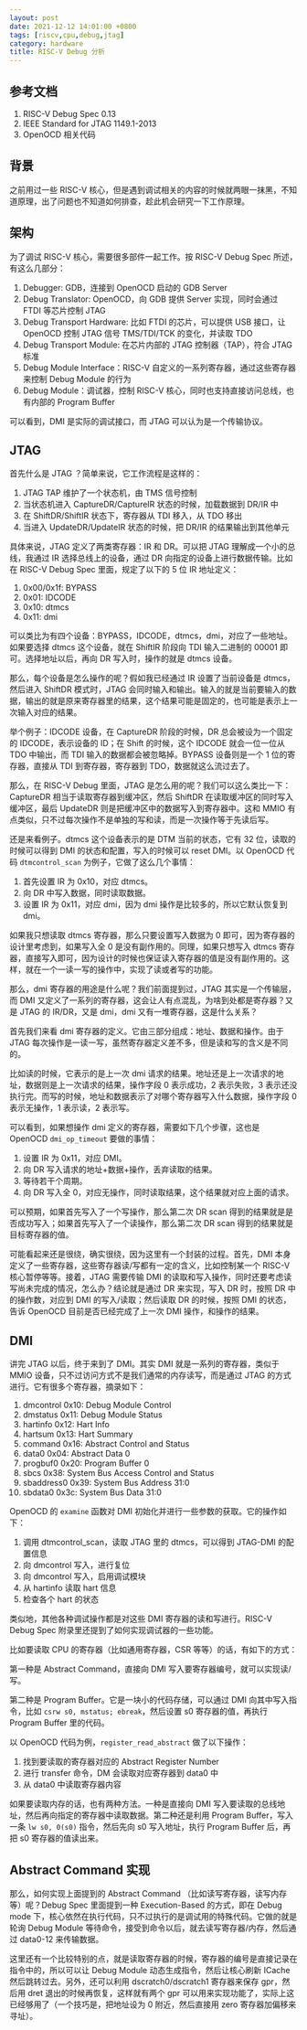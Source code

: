 ```yaml
---
layout: post
date: 2021-12-12 14:01:00 +0800
tags: [riscv,cpu,debug,jtag]
category: hardware
title: RISC-V Debug 分析
---
```


## 参考文档

1. RISC-V Debug Spec 0.13
2. IEEE Standard for JTAG 1149.1-2013
3. OpenOCD 相关代码

## 背景

之前用过一些 RISC-V 核心，但是遇到调试相关的内容的时候就两眼一抹黑，不知道原理，出了问题也不知道如何排查，趁此机会研究一下工作原理。

## 架构

为了调试 RISC-V 核心，需要很多部件一起工作。按 RISC-V Debug Spec 所述，有这么几部分：

1. Debugger: GDB，连接到 OpenOCD 启动的 GDB Server
2. Debug Translator: OpenOCD，向 GDB 提供 Server 实现，同时会通过 FTDI 等芯片控制 JTAG
3. Debug Transport Hardware: 比如 FTDI 的芯片，可以提供 USB 接口，让 OpenOCD 控制 JTAG 信号 TMS/TDI/TCK 的变化，并读取 TDO
4. Debug Transport Module: 在芯片内部的 JTAG 控制器（TAP），符合 JTAG 标准
5. Debug Module Interface：RISC-V 自定义的一系列寄存器，通过这些寄存器来控制 Debug Module 的行为
6. Debug Module：调试器，控制 RISC-V 核心，同时也支持直接访问总线，也有内部的 Program Buffer

可以看到，DMI 是实际的调试接口，而 JTAG 可以认为是一个传输协议。

## JTAG

首先什么是 JTAG ？简单来说，它工作流程是这样的：

1. JTAG TAP 维护了一个状态机，由 TMS 信号控制
2. 当状态机进入 CaptureDR/CaptureIR 状态的时候，加载数据到 DR/IR 中
3. 在 ShiftDR/ShiftIR 状态下，寄存器从 TDI 移入，从 TDO 移出
4. 当进入 UpdateDR/UpdateIR 状态的时候，把 DR/IR 的结果输出到其他单元

具体来说，JTAG 定义了两类寄存器：IR 和 DR。可以把 JTAG 理解成一个小的总线，我通过 IR 选择总线上的设备，通过 DR 向指定的设备上进行数据传输。比如在 RISC-V Debug Spec 里面，规定了以下的 5 位 IR 地址定义：

1. 0x00/0x1f: BYPASS
2. 0x01: IDCODE
3. 0x10: dtmcs
4. 0x11: dmi

可以类比为有四个设备：BYPASS，IDCODE，dtmcs，dmi，对应了一些地址。如果要选择 dtmcs 这个设备，就在 ShiftIR 阶段向 TDI 输入二进制的 00001 即可。选择地址以后，再向 DR 写入时，操作的就是 dtmcs 设备。

那么，每个设备是怎么操作的呢？假如我已经通过 IR 设置了当前设备是 dtmcs，然后进入 ShiftDR 模式时，JTAG 会同时输入和输出。输入的就是当前要输入的数据，输出的就是原来寄存器里的结果，这个结果可能是固定的，也可能是表示上一次输入对应的结果。

举个例子：IDCODE 设备，在 CaptureDR 阶段的时候，DR 总会被设为一个固定的 IDCODE，表示设备的 ID；在 Shift 的时候，这个 IDCODE 就会一位一位从 TDO 中输出，而 TDI 输入的数据都会被忽略掉。BYPASS 设备则是一个 1 位的寄存器，直接从 TDI 到寄存器，寄存器到 TDO，数据就这么流过去了。

那么，在 RISC-V Debug 里面，JTAG 是怎么用的呢？我们可以这么类比一下：CaptureDR 相当于读取寄存器到缓冲区，然后 ShiftDR 在读取缓冲区的同时写入缓冲区，最后 UpdateDR 则是把缓冲区中的数据写入到寄存器中。这和 MMIO 有点类似，只不过每次操作不是单独的写和读，而是一次操作等于先读后写。

还是来看例子。dtmcs 这个设备表示的是 DTM 当前的状态，它有 32 位，读取的时候可以得到 DMI 的状态和配置，写入的时候可以 reset DMI。以 OpenOCD 代码 `dtmcontrol_scan` 为例子，它做了这么几个事情：

1. 首先设置 IR 为 0x10，对应 dtmcs。
2. 向 DR 中写入数据，同时读取数据。
3. 设置 IR 为 0x11，对应 dmi，因为 dmi 操作是比较多的，所以它默认恢复到 dmi。

如果我只想读取 dtmcs 寄存器，那么只要设置写入数据为 0 即可，因为寄存器的设计里考虑到，如果写入全 0 是没有副作用的。同理，如果只想写入 dtmcs 寄存器，直接写入即可，因为设计的时候也保证读入寄存器的值是没有副作用的。这样，就在一个一读一写的操作中，实现了读或者写的功能。

那么，dmi 寄存器的用途是什么呢？我们前面提到过，JTAG 其实是一个传输层，而 DMI 又定义了一系列的寄存器，这会让人有点混乱，为啥到处都是寄存器？又是 JTAG 的 IR/DR，又是 dmi，dmi 又有一堆寄存器，这是什么关系？

首先我们来看 dmi 寄存器的定义。它由三部分组成：地址、数据和操作。由于 JTAG 每次操作是一读一写，虽然寄存器定义差不多，但是读和写的含义是不同的。

比如读的时候，它表示的是上一次 dmi 请求的结果。地址还是上一次请求的地址，数据则是上一次请求的结果，操作字段 0 表示成功，2 表示失败，3 表示还没执行完。而写的时候，地址和数据表示了对哪个寄存器写入什么数据，操作字段 0 表示无操作，1 表示读，2 表示写。

可以看到，如果想操作 dmi 定义的寄存器，需要如下几个步骤，这也是 OpenOCD `dmi_op_timeout` 要做的事情：

1. 设置 IR 为 0x11，对应 DMI。
2. 向 DR 写入请求的地址+数据+操作，丢弃读取的结果。
3. 等待若干个周期。
4. 向 DR 写入全 0，对应无操作，同时读取结果，这个结果就对应上面的请求。

可以预期，如果首先写入了一个写操作，那么第二次 DR scan 得到的结果就是是否成功写入；如果首先写入了一个读操作，那么第二次 DR scan 得到的结果就是目标寄存器的值。

可能看起来还是很绕，确实很绕，因为这里有一个封装的过程。首先，DMI 本身定义了一些寄存器，这些寄存器读/写都有一定的含义，比如控制某一个 RISC-V 核心暂停等等。接着，JTAG 需要传输 DMI 的读取和写入操作，同时还要考虑读写尚未完成的情况，怎么办？结论就是通过 DR 来实现，写入 DR 时，按照 DR 中的操作数，对应到 DMI 的写入/读取；然后读取 DR 的时候，按照 DMI 的状态，告诉 OpenOCD 目前是否已经完成了上一次 DMI 操作，和操作的结果。

## DMI

讲完 JTAG 以后，终于来到了 DMI。其实 DMI 就是一系列的寄存器，类似于 MMIO 设备，只不过访问方式不是我们通常的内存读写，而是通过 JTAG 的方式进行。它有很多个寄存器，摘录如下：

1. dmcontrol 0x10: Debug Module Control
2. dmstatus 0x11: Debug Module Status
3. hartinfo 0x12: Hart Info
4. hartsum 0x13: Hart Summary
5. command 0x16: Abstract Control and Status
6. data0 0x04: Abstract Data 0
7. progbuf0 0x20: Program Buffer 0
8. sbcs 0x38: System Bus Access Control and Status
9. sbaddress0 0x39: System Bus Address 31:0
10. sbdata0 0x3c: System Bus Data 31:0

OpenOCD 的 `examine` 函数对 DMI 初始化并进行一些参数的获取。它的操作如下：

1. 调用 dtmcontrol_scan，读取 JTAG 里的 dtmcs，可以得到 JTAG-DMI 的配置信息
2. 向 dmcontrol 写入，进行复位
3. 向 dmcontrol 写入，启用调试模块
4. 从 hartinfo 读取 hart 信息
5. 检查各个 hart 的状态

类似地，其他各种调试操作都是对这些 DMI 寄存器的读和写进行。RISC-V Debug Spec 附录里还提到了如何实现调试器的一些功能。

比如要读取 CPU 的寄存器（比如通用寄存器，CSR 等等）的话，有如下的方式：

第一种是 Abstract Command，直接向 DMI 写入要寄存器编号，就可以实现读/写。

第二种是 Program Buffer。它是一块小的代码存储，可以通过 DMI 向其中写入指令，比如 `csrw s0, mstatus; ebreak`，然后设置 s0 寄存器的值，再执行 Program Buffer 里的代码。

以 OpenOCD 代码为例，`register_read_abstract` 做了以下操作：

1. 找到要读取的寄存器对应的 Abstract Register Number
2. 进行 transfer 命令，DM 会读取对应寄存器到 data0 中
3. 从 data0 中读取寄存器内容

如果要读取内存的话，也有两种方法。一种是直接向 DMI 写入要读取的总线地址，然后再向指定的寄存器中读取数据。第二种还是利用 Program Buffer，写入一条 `lw s0, 0(s0)` 指令，然后先向 s0 写入地址，执行 Program Buffer 后，再把 s0 寄存器的值读出来。

## Abstract Command 实现

那么，如何实现上面提到的 Abstract Command （比如读写寄存器，读写内存等）呢？Debug Spec 里面提到一种 Execution-Based 的方式，即在 Debug mode 下，核心依然在执行代码，只不过执行的是调试用的特殊代码。它做的就是轮询 Debug Module 等待命令，接受到命令以后，就去读写寄存器/内存，然后通过 data0-12 来传输数据。

这里还有一个比较特别的点，就是读取寄存器的时候，寄存器的编号是直接记录在指令中的，所以可以让 Debug Module 动态生成指令，然后让核心刷新 ICache 然后跳转过去。另外，还可以利用 dscratch0/dscratch1 寄存器来保存 gpr，然后用 dret 退出的时候再恢复，这样就有两个 gpr 可以用来实现功能了，实际上这已经够用了（一个技巧是，把地址设为 0 附近，然后直接用 zero 寄存器加偏移来寻址）。